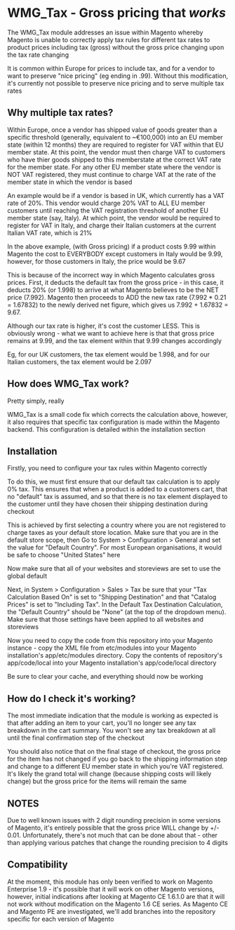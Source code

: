 # WMG_Tax - Gross pricing that *works* #

The WMG_Tax module addresses an issue within Magento whereby Magento is unable to correctly apply tax rules for different tax rates to product prices including tax (gross) without the gross price changing upon the tax rate changing

It is common within Europe for prices to include tax, and for a vendor to want to preserve "nice pricing" (eg ending in .99). Without this modification, it's currently not possible to preserve nice pricing and to serve multiple tax rates

## Why multiple tax rates? ##

Within Europe, once a vendor has shipped value of goods greater than a specific threshold (generally, equivalent to ~€100,000) into an EU member state (within 12 months) they are required to register for VAT within that EU member state. At this point, the vendor must then charge VAT to customers who have thier goods shipped to this memberstate at the correct VAT rate for the member state. For any other EU member state where the vendor is NOT VAT registered, they must continue to charge VAT at the rate of the member state in which the vendor is based

An example would be if a vendor is based in UK, which currently has a VAT rate of 20%. This vendor would charge 20% VAT to ALL EU member customers until reaching the VAT registration threshold of another EU member state (say, Italy). At which point, the vendor would be required to register for VAT in Italy, and charge their Italian customers at the current Italian VAT rate, which is 21%

In the above example, (with Gross pricing) if a product costs 9.99 within Magento the cost to EVERYBODY except customers in Italy would be 9.99, however, for those customers in Italy, the price would be 9.67

This is because of the incorrect way in which Magento calculates gross prices. First, it deducts the default tax from the gross price - in this case, it deducts 20% (or 1.998) to arrive at what Magento believes to be the NET price (7.992). Magento then proceeds to ADD the new tax rate (7.992 * 0.21 = 1.67832) to the newly derived net figure, which gives us 7.992 + 1.67832 = 9.67.  

Although our tax rate is higher, it's cost the customer LESS. This is obviously wrong - what we want to achieve here is that that gross price remains at 9.99, and the tax element within that 9.99 changes accordingly

Eg, for our UK customers, the tax element would be 1.998, and for our Italian customers, the tax element would be 2.097

## How does WMG_Tax work? ##

Pretty simply, really

WMG_Tax is a small code fix which corrects the calculation above, however, it also requires that specific tax configuration is made within the Magento backend. This configuration is detailed within the installation section

## Installation ##

Firstly, you need to configure your tax rules within Magento correctly

To do this, we must first ensure that our default tax calculation is to apply 0% tax. This ensures that when a product is added to a customers cart, that no "default" tax is assumed, and so that there is no tax element displayed to the customer until they have chosen their shipping destination during checkout

This is achieved by first selecting a country where you are not registered to charge taxes as your default store location. Make sure that you are in the default store scope, then Go to System > Configuration > General and set the value for "Default Country". For most European organisations, it would be safe to choose "United States" here

Now make sure that all of your websites and storeviews are set to use the global default

Next, in System > Configuration > Sales > Tax be sure that your "Tax Calculation Based On" is set to "Shipping Destination" and that "Catalog Prices" is set to "Including Tax". In the Default Tax Destination Calculation, the "Default Country" should be "None" (at the top of the dropdown menu). Make sure that those settings have been applied to all websites and storeviews

Now you need to copy the code from this repository into your Magento instance - copy the XML file from etc/modules into your Magento installation's app/etc/modules directory. Copy the contents of repository's app/code/local into your Magento installation's app/code/local directory

Be sure to clear your cache, and everything should now be working

## How do I check it's working? ##

The most immediate indication that the module is working as expected is that after adding an item to your cart, you'll no longer see any tax breakdown in the cart summary. You won't see any tax breakdown at all until the final confirmation step of the checkout

You should also notice that on the final stage of checkout, the gross price for the item has not changed if you go back to the shipping information step and change to a different EU member state in which you're VAT registered. It's likely the grand total will change (because shipping costs will likely change) but the gross price for the items will remain the same 

## NOTES ##

Due to well known issues with 2 digit rounding precision in some versions of Magento, it's entirely possible that the gross price WILL change by +/- 0.01. Unfortunately, there's not much that can be done about that - other than applying various patches that change the rounding precision to 4 digits

## Compatibility ##

At the moment, this module has only been verified to work on Magento Enterprise 1.9 - it's possible that it will work on other Magento versions, however, initial indications after looking at Magento CE 1.6.1.0 are that it will not work without modification on the Magento 1.6 CE series. As Magento CE and Magento PE are investigated, we'll add branches into the repository specific for each version of Magento  
